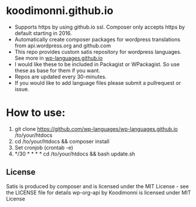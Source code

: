 koodimonni.github.io
=========================
- Supports https by using github.io ssl. Composer only accepts https by default starting in 2016.
- Automatically create composer packages for wordpress translations from api.wordpress.org and github.com
- This repo provides custom satis repository for wordpress languages. See more in [wp-languages.github.io](https://wp-languages.github.io/)
- I would like these to be included in Packagist or WPackagist. So use these as base for them if you want.
- Repos are updated every 30-minutes.
- If you would like to add language files please submit a pullrequest or issue. 

How to use:
===========
1. git clone https://github.com/wp-languages/wp-languages.github.io /to/your/htdocs
2. cd /to/your/htdocs && composer install
2. Set cronjob (crontab -e)
3. */30 * * * * cd /to/your/htdocs && bash update.sh

License
-------

Satis is produced by composer and is licensed under the MIT License - see the LICENSE file for details
wp-org-api by Koodimonni is licensed under MIT License